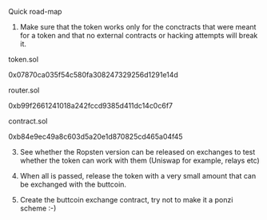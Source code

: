 
Quick road-map


1. Make sure that the token works only for the conctracts that were meant for a token and that no external contracts or hacking attempts will break it.

token.sol

0x07870ca035f54c580fa308247329256d1291e14d


router.sol

0xb99f2661241018a242fccd9385d411dc14c0c6f7


contract.sol

0xb84e9ec49a8c603d5a20e1d870825cd465a04f45




3. See whether the Ropsten version can be released on exchanges to test whether the token can work with them (Uniswap for example, relays etc)

4. When all is passed, release the token with a very small amount that can be exchanged with the buttcoin.

5. Create the buttcoin exchange contract, try not to make it a ponzi scheme :-)
